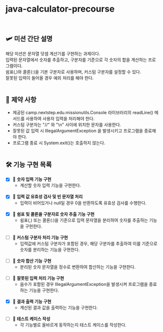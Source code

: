 # java-calculator-precourse
<br>

## 🛩️ 미션 간단 설명
해당 미션은 문자열 덧셈 계산기를 구현하는 과제이다.  
입력된 문자열에서 숫자를 추출하고, 구분자를 기준으로 각 숫자의 합을 계산하는 프로그램이다.  
쉼표(,)와 콜론(:)을 기본 구분자로 사용하며, 커스텀 구분자를 설정할 수 있다.  
잘못된 입력이 들어올 경우 예외 처리를 해야 한다.
<br><br>

## 🔐 제약 사항
- 제공된 camp.nextstep.edu.missionutils.Console 라이브러리의 readLine() 메서드를 사용하여 사용자 입력을 처리해야 한다.
- 커스텀 구분자는 "//" 와 "\n" 사이에 위치한 문자를 사용한다.
- 잘못된 값 입력 시 IllegalArgumentException 을 발생시키고 프로그램을 종료해야 한다.
- 프로그램 종료 시 System.exit()는 호출하지 않는다.
  <br><br>

## 🛠️ 기능 구현 목록
- [x] 📌 <b>숫자 입력 기능 구현</b>
    - 계산할 숫자 입력 기능을 구현한다. 
      <br><br>
- [x] 📌 <b>입력 값 유효성 검사 및 빈 문자열 처리</b> 
    - 입력이 비어있거나 null일 경우 0을 반환하도록 유효성 검사를 수행한다.
<br><br>
- [x] 📌 <b>쉼표 및 콜론을 구분자로 숫자 추출 기능 구현</b> 
    - 쉼표(,) 또는 콜론(:)을 기준으로 입력 문자열을 분리하여 숫자를 추출하는 기능을 구현한다.
      <br><br>
- [ ] 📌 <b>커스텀 구분자 처리 기능 구현</b> 
    - 입력값에 커스텀 구분자가 포함된 경우, 해당 구분자를 추출하여 이를 기준으로 숫자를 분리하는 기능을 구현한다.
      <br><br>
- [ ] 📌 <b>숫자 합산 기능 구현</b> 
    - 분리된 숫자 문자열을 정수로 변환하여 합산하는 기능을 구현한다.
      <br><br>
- [ ] 📌 <b>잘못된 입력 처리 기능 구현</b> 
    - 음수가 포함된 경우 IllegalArgumentException을 발생시켜 프로그램을 종료하는 기능을 구현한다.
      <br><br>
- [x] 📌 <b>결과 출력 기능 구현</b> 
    - 계산된 결과 값을 출력하는 기능을 구현한다.
      <br><br>
- [ ] 📌 <b>테스트 케이스 작성</b> 
    - 각 기능별로 올바르게 동작하는지 테스트 케이스를 작성한다.